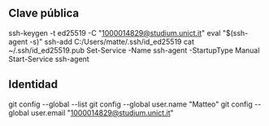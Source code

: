 ## Clave pública
ssh-keygen -t ed25519 -C "1000014829@studium.unict.it"
eval "$(ssh-agent -s)"
ssh-add C:/Users/matte/.ssh/id_ed25519
cat ~/.ssh/id_ed25519.pub
Set-Service -Name ssh-agent -StartupType Manual
Start-Service ssh-agent

## Identidad 
git config --global --list
git config --global user.name "Matteo"
git config --global user.email "1000014829@studium.unict.it"

